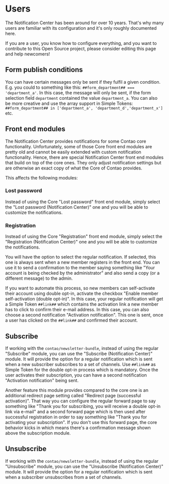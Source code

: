 # Users

The Notification Center has been around for over 10 years. That's why many users are
familiar with its configuration and it's only roughly documented here.

If you are a user, you know how to configure everything, and you want to contribute to this
Open Source project, please consider editing this page and help newcomers!


## Form publish conditions

You can have certain messages only be sent if they fulfil a given condition. E.g. you could to something like
this: `##form_department## === 'department_a'`. In this case, the message will only be sent, if the form
selection field `department` contained the value `department_a`. You can also be more creative and use the
array support in Simple Tokens: `##form_department## in ['department_a', 'department_d','department_x']` etc.


## Front end modules

The Notification Center provides notifications for some Contao core functionality. Unfortunately, some of those
Core front end modules are pretty old and cannot be easily extended with custom notification functionality.
Hence, there are special Notification Center front end modules that build on top of the core ones. They only adjust
notification settings but are otherwise an exact copy of what the Core of Contao provides.

This affects the following modules:

### Lost password

Instead of using the Core "Lost password" front end module, simply select the "Lost password (Notification Center)"
one and you will be able to customize the notifications.

### Registration

Instead of using the Core "Registration" front end module, simply select the "Registration (Notification Center)"
one and you will be able to customize the notifications.

You will have the option to select the regular notification. If selected, this one is always sent when a new member
registers in the front end. You can use it to send a confirmation to the member saying something like "Your account
is being checked by the administrator" and also send a copy (or a different message) to the admin.

If you want to automate this process, so new members can self-activate their account using double opt-in, activate
the checkbox "Enable member self-activation (double opt-in)". In this case, your regular notification will get a
Simple Token `##link##` which contains the activation link a new member has to click to confirm their e-mail address.
In this case, you can also choose a second notification "Activation notification". This one is sent, once a user has clicked
on the `##link##` and confirmed their account.

## Subscribe

If working with the `contao/newsletter-bundle`, instead of using the regular "Subscribe" module, you can use the
"Subscribe (Notification Center)" module. It will provide the option for a regular notification which is sent when
a new subscriber subscribes to a set of channels. Use `##link##` as Simple Token for the double opt-in process which
is mandatory. Once the user activates their subscription, you can have a second notification "Activation notification"
being sent.

Another feature this module provides compared to the core one is an additional redirect page setting called
"Redirect page (successful activation)". That way you can configure the regular forward page to say something like
"Thank you for subscribing, you will receive a double opt-in link via e-mail" and a second forward page which is then
used after successful registration in order to say something like "Thank you for activating your subscription".
If you don't use this forward page, the core behavior kicks in which means there's a confirmation message shown above
the subscription module.

## Unsubscribe

If working with the `contao/newsletter-bundle`, instead of using the regular "Unsubscribe" module, you can use the
"Unsubscribe (Notification Center)" module. It will provide the option for a regular notification which is sent when
a subscriber unsubscribes from a set of channels.